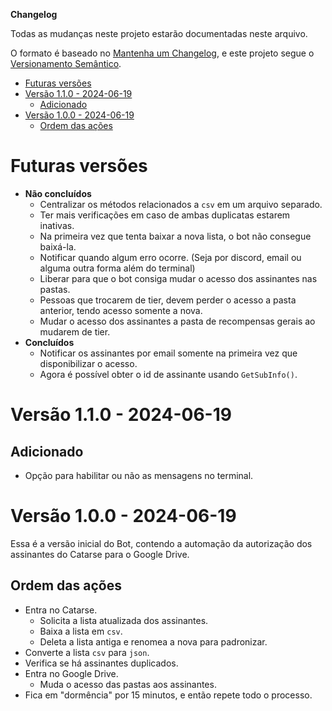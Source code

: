 **Changelog**

Todas as mudanças neste projeto estarão documentadas neste arquivo.

O formato é baseado no [Mantenha um Changelog](https://keepachangelog.com/pt-BR/1.1.0/),
e este projeto segue o [Versionamento Semântico](https://semver.org/lang/pt-BR/).

- [Futuras versões](#futuras-versões)
- [Versão 1.1.0 - 2024-06-19](#versão-110---2024-06-19)
  - [Adicionado](#adicionado)
- [Versão 1.0.0 - 2024-06-19](#versão-100---2024-06-19)
  - [Ordem das ações](#ordem-das-ações)

# Futuras versões

- **Não concluídos**
  - Centralizar os métodos relacionados a `csv` em um arquivo separado.
  - Ter mais verificações em caso de ambas duplicatas estarem inativas.
  - Na primeira vez que tenta baixar a nova lista, o bot não consegue baixá-la.
  - Notificar quando algum erro ocorre. (Seja por discord, email ou alguma outra forma além do terminal)
  - Liberar para que o bot consiga mudar o acesso dos assinantes nas pastas.
  - Pessoas que trocarem de tier, devem perder o acesso a pasta anterior, tendo acesso somente a nova.
  - Mudar o acesso dos assinantes a pasta de recompensas gerais ao mudarem de tier.
- **Concluídos**
  - Notificar os assinantes por email somente na primeira vez que disponibilizar o acesso.
  - Agora é possível obter o id de assinante usando `GetSubInfo()`.

# Versão 1.1.0 - 2024-06-19
## Adicionado
- Opção para habilitar ou não as mensagens no terminal.

# Versão 1.0.0 - 2024-06-19
Essa é a versão inicial do Bot, contendo a automação da autorização dos assinantes do Catarse para o Google Drive.

## Ordem das ações
- Entra no Catarse.
  - Solicita a lista atualizada dos assinantes.
  - Baixa a lista em `csv`.
  - Deleta a lista antiga e renomea a nova para padronizar.
- Converte a lista `csv` para `json`.
- Verifica se há assinantes duplicados.
- Entra no Google Drive.
  - Muda o acesso das pastas aos assinantes.
- Fica em "dormência" por 15 minutos, e então repete todo o processo.
